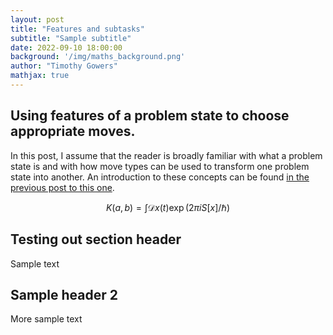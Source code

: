 ```yaml
---
layout: post
title: "Features and subtasks"
subtitle: "Sample subtitle"
date: 2022-09-10 18:00:00
background: '/img/maths_background.png'
author: "Timothy Gowers"
mathjax: true
---
```


## Using features of a problem state to choose appropriate moves.

In this post, I assume that the reader is broadly familiar with what a problem state is and with how move types can be used to transform one problem state into another. An introduction to these concepts can be found <a href="{{site.baseurl}}/2022/09/09/basicalgorithm.html">in the previous post to this one</a>.
  

$$
K(a,b) = \int \mathcal{D}x(t) \exp(2\pi i S[x]/\hbar)
$$

## Testing out section header

Sample text

## Sample header 2

More sample text
